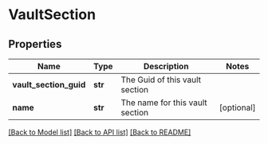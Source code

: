 # VaultSection

## Properties
Name | Type | Description | Notes
------------ | ------------- | ------------- | -------------
**vault_section_guid** | **str** | The Guid of this vault section | 
**name** | **str** | The name for this vault section | [optional] 

[[Back to Model list]](../README.md#documentation-for-models) [[Back to API list]](../README.md#documentation-for-api-endpoints) [[Back to README]](../README.md)



